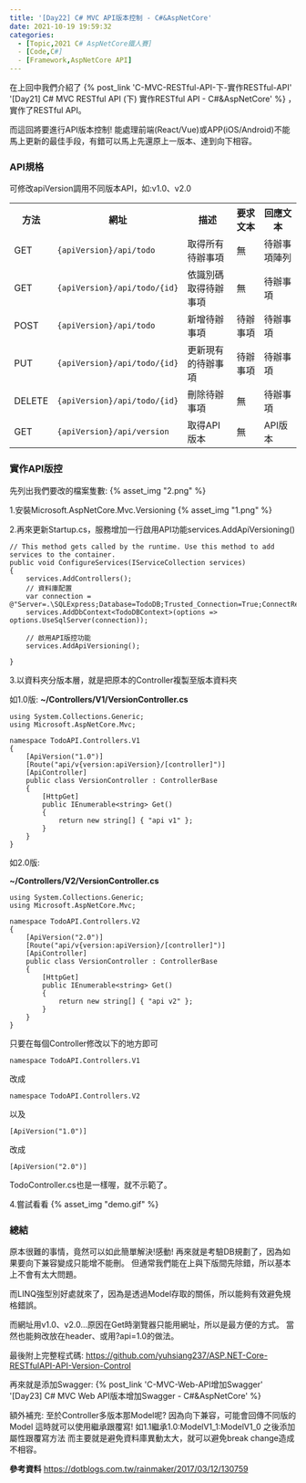 ```yaml
---
title: '[Day22] C# MVC API版本控制 - C#&AspNetCore'
date: 2021-10-19 19:59:32
categories:  
  - [Topic,2021 C# AspNetCore鐵人賽]
  - [Code,C#]
  - [Framework,AspNetCore API]
---
```

在上回中我們介紹了 {% post_link 'C-MVC-RESTful-API-下-實作RESTful-API' '[Day21] C# MVC RESTful API (下) 實作RESTful API - C#&AspNetCore' %} ，實作了RESTful API。

而這回將要進行API版本控制!
能處理前端(React/Vue)或APP(iOS/Android)不能馬上更新的最佳手段，有錯可以馬上先還原上一版本、達到向下相容。


### API規格
可修改apiVersion調用不同版本API，如:v1.0、v2.0
<table>
<tbody><tr><th>方法</th>
<th>網址</th>
<th>描述</th>
<th>要求文本</th>
<th>回應文本</th>
</tr><tr>
<td>GET</td>
<td><code>{apiVersion}/api/todo</code></td>
<td>取得所有待辦事項</td>
<td>無</td>
<td>待辦事項陣列</td>
</tr>
<tr>
<td>GET</td>
<td><code>{apiVersion}/api/todo/{id}</code></td>
<td>依識別碼取得待辦事項</td>
<td>無</td>
<td>待辦事項</td>
</tr>
<tr>
<td>POST</td>
<td><code>{apiVersion}/api/todo</code></td>
<td>新增待辦事項</td>
<td>待辦事項</td>
<td>待辦事項</td>
</tr>
<tr>
<td>PUT</td>
<td><code>{apiVersion}/api/todo/{id}</code></td>
<td>更新現有的待辦事項</td>
<td>待辦事項</td>
<td>待辦事項</td>
</tr>
<tr>
<td>DELETE</td>
<td><code>{apiVersion}/api/todo/{id}</code></td>
<td>刪除待辦事項</td>
<td>無</td>
<td>待辦事項</td>
</tr>
<tr>
<td>GET</td>
<td><code>{apiVersion}/api/version</code></td>
<td>取得API版本</td>
<td>無</td>
<td>API版本</td>
</tr>
</tbody></table>


### 實作API版控

先列出我們要改的檔案隻數:
{% asset_img "2.png" %}

1.安裝Microsoft.AspNetCore.Mvc.Versioning
{% asset_img "1.png" %}

2.再來更新Startup.cs，服務增加一行啟用API功能services.AddApiVersioning()
```
// This method gets called by the runtime. Use this method to add services to the container.
public void ConfigureServices(IServiceCollection services)
{
    services.AddControllers();
    // 資料庫配置
    var connection = @"Server=.\SQLExpress;Database=TodoDB;Trusted_Connection=True;ConnectRetryCount=0";
    services.AddDbContext<TodoDBContext>(options => options.UseSqlServer(connection));
    
    // 啟用API版控功能
    services.AddApiVersioning();

}
```

3.以資料夾分版本層，就是把原本的Controller複製至版本資料夾

如1.0版:
**~/Controllers/V1/VersionController.cs**

```
using System.Collections.Generic;
using Microsoft.AspNetCore.Mvc;

namespace TodoAPI.Controllers.V1
{
    [ApiVersion("1.0")]
    [Route("api/v{version:apiVersion}/[controller]")]
    [ApiController]
    public class VersionController : ControllerBase
    {
        [HttpGet]
        public IEnumerable<string> Get()
        {
            return new string[] { "api v1" };
        }
    }
}

```
如2.0版:

**~/Controllers/V2/VersionController.cs**

```
using System.Collections.Generic;
using Microsoft.AspNetCore.Mvc;

namespace TodoAPI.Controllers.V2
{
    [ApiVersion("2.0")]
    [Route("api/v{version:apiVersion}/[controller]")]
    [ApiController]
    public class VersionController : ControllerBase
    {
        [HttpGet]
        public IEnumerable<string> Get()
        {
            return new string[] { "api v2" };
        }
    }
}
```

只要在每個Controller修改以下的地方即可
```
namespace TodoAPI.Controllers.V1 
```
改成
```
namespace TodoAPI.Controllers.V2
```
以及
```
[ApiVersion("1.0")]
```
改成
```
[ApiVersion("2.0")]
```
TodoController.cs也是一樣喔，就不示範了。

4.嘗試看看
{% asset_img "demo.gif" %}


### 總結
原本很難的事情，竟然可以如此簡單解決!感動!
再來就是考驗DB規劃了，因為如果要向下兼容變成只能增不能刪。
但通常我們能在上與下版間先除錯，所以基本上不會有太大問題。

而LINQ強型別好處就來了，因為是透過Model存取的關係，所以能夠有效避免規格錯誤。

而網址用v1.0、v2.0...原因在Get時瀏覽器只能用網址，所以是最方便的方式。
當然也能夠改放在header、或用?api=1.0的做法。

最後附上完整程式碼:
https://github.com/yuhsiang237/ASP.NET-Core-RESTfulAPI-API-Version-Control

再來就是添加Swagger:
 {% post_link 'C-MVC-Web-API增加Swagger' '[Day23] C# MVC Web API版本增加Swagger - C#&AspNetCore' %}

額外補充:
至於Controller多版本那Model呢?
因為向下兼容，可能會回傳不同版的Model
這時就可以使用繼承跟覆寫!
如1.1繼承1.0:ModelV1_1:ModelV1_0
之後添加屬性跟覆寫方法
而主要就是避免資料庫異動太大，就可以避免break change造成不相容。


**參考資料**
https://dotblogs.com.tw/rainmaker/2017/03/12/130759